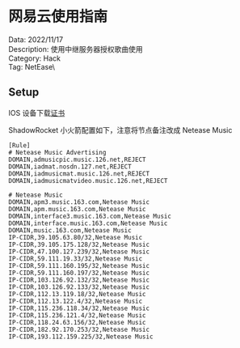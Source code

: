 # 网易云使用指南

Data: 2022/11/17\
Description: 使用中继服务器授权歌曲使用\
Category: Hack\
Tag: NetEase\

## Setup

IOS 设备下载[证书](https://github.com/UnblockNeteaseMusic/server/blob/enhanced/ca.crt)

ShadowRocket 小火箭配置如下，注意将节点备注改成 Netease Music
```
[Rule]
# Netease Music Advertising
DOMAIN,admusicpic.music.126.net,REJECT
DOMAIN,iadmat.nosdn.127.net,REJECT
DOMAIN,iadmusicmat.music.126.net,REJECT
DOMAIN,iadmusicmatvideo.music.126.net,REJECT

# Netease Music
DOMAIN,apm3.music.163.com,Netease Music
DOMAIN,apm.music.163.com,Netease Music
DOMAIN,interface3.music.163.com,Netease Music
DOMAIN,interface.music.163.com,Netease Music
DOMAIN,music.163.com,Netease Music
IP-CIDR,39.105.63.80/32,Netease Music
IP-CIDR,39.105.175.128/32,Netease Music
IP-CIDR,47.100.127.239/32,Netease Music
IP-CIDR,59.111.19.33/32,Netease Music
IP-CIDR,59.111.160.195/32,Netease Music
IP-CIDR,59.111.160.197/32,Netease Music
IP-CIDR,103.126.92.132/32,Netease Music
IP-CIDR,103.126.92.133/32,Netease Music
IP-CIDR,112.13.119.18/32,Netease Music
IP-CIDR,112.13.122.4/32,Netease Music
IP-CIDR,115.236.118.34/32,Netease Music
IP-CIDR,115.236.121.4/32,Netease Music
IP-CIDR,118.24.63.156/32,Netease Music
IP-CIDR,182.92.170.253/32,Netease Music
IP-CIDR,193.112.159.225/32,Netease Music
```

